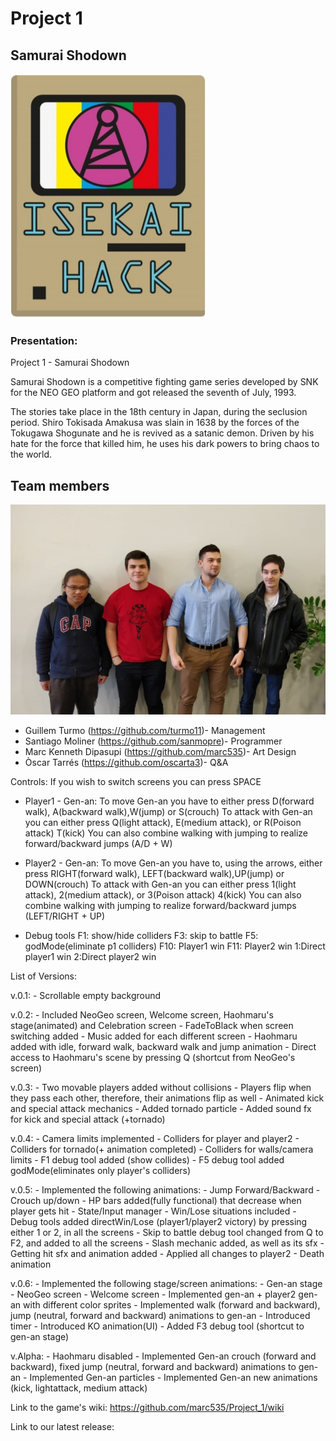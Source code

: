 # Project 1

## Samurai Shodown

![](SamuraiShodown/SamuraiShodown/Game/Assets/Wiki_gallery/isekaihack.png)



### Presentation:

Project 1 - Samurai Shodown

Samurai Shodown is a competitive fighting game series developed by SNK for the NEO GEO platform and got released the seventh of July, 1993.

The stories take place in the 18th century in Japan, during the seclusion period. Shiro Tokisada Amakusa was slain in 1638 by the forces of the Tokugawa Shogunate and he is revived as a satanic demon. Driven by his hate for the force that killed him, he uses his dark powers to bring chaos to the world.

## **Team members**

![](SamuraiShodown/SamuraiShodown/Game/Assets/Wiki_gallery/team-photo.png)

* Guillem Turmo (https://github.com/turmo11)- Management
* Santiago Moliner (https://github.com/sanmopre)- Programmer
* Marc Kenneth Dipasupi (https://github.com/marc535)- Art Design
* Òscar Tarrés (https://github.com/oscarta3)- Q&A

Controls:
If you wish to switch screens you can press SPACE
* Player1 - Gen-an:
To move Gen-an you have to either press D(forward walk), A(backward walk),W(jump) or S(crouch)
To attack with Gen-an you can either press Q(light attack), E(medium attack), or R(Poison attack) T(kick)
You can also combine walking with jumping to realize forward/backward jumps (A/D + W)

* Player2 - Gen-an:
To move Gen-an you have to, using the arrows, either press RIGHT(forward walk), LEFT(backward walk),UP(jump) or DOWN(crouch)
To attack with Gen-an you can either press 1(light attack), 2(medium attack), or 3(Poison attack) 4(kick)
You can also combine walking with jumping to realize forward/backward jumps (LEFT/RIGHT + UP)

* Debug tools
F1: show/hide colliders
F3: skip to battle
F5: godMode(eliminate p1 colliders)
F10: Player1 win
F11: Player2 win
1:Direct player1 win
2:Direct player2 win

List of Versions:

v.0.1: - Scrollable empty background

v.0.2:  - Included NeoGeo screen, Welcome screen, Haohmaru's stage(animated) and Celebration screen
	- FadeToBlack when screen switching added
	- Music added for each different screen
 	- Haohmaru added with idle, forward walk, backward walk and jump animation
	- Direct access to Haohmaru's scene by pressing Q (shortcut from NeoGeo's screen)

v.0.3:  - Two movable players added without collisions
	- Players flip when they pass each other, therefore, their animations flip as well
	- Animated kick and special attack mechanics
	- Added tornado particle
	- Added sound fx for kick and special attack (+tornado)

v.0.4:  - Camera limits implemented
	- Colliders for player and player2
	- Colliders for tornado(+ animation completed)
	- Colliders for walls/camera limits
	- F1 debug tool added (show collides)
	- F5 debug tool added godMode(eliminates only player's colliders)

v.0.5:  - Implemented the following animations:
		- Jump Forward/Backward
		- Crouch up/down
	- HP bars added(fully functional) that decrease when player gets hit
	- State/Input manager
	- Win/Lose situations included
	- Debug tools added directWin/Lose (player1/player2 victory) by pressing either 1 or 2, in all the screens
	- Skip to battle debug tool changed from Q to F2, and added to all the screens
	- Slash mechanic added, as well as its sfx
	- Getting hit sfx and animation added
	- Applied all changes to player2
	- Death animation

v.0.6:	- Implemented the following stage/screen animations:
		- Gen-an stage
		- NeoGeo screen
		- Welcome screen
	- Implemented gen-an + player2 gen-an with different color sprites
	- Implemented walk (forward and backward), jump (neutral, forward and backward) animations to gen-an
	- Introduced timer
	- Introduced KO animation(UI)
	- Added F3 debug tool (shortcut to gen-an stage)
	
v.Alpha:  - Haohmaru disabled
	  - Implemented Gen-an crouch (forward and backward), fixed jump (neutral, forward and backward) animations to gen-an
	  - Implemented Gen-an particles
	  - Implemented Gen-an new animations (kick, lightattack, medium attack)
	  
Link to the game's wiki: https://github.com/marc535/Project_1/wiki

Link to our latest release: [](https://github.com/Turmo11/Isekai-Hacks---Samurai-Shodown/releases/tag/v.Alpha)
